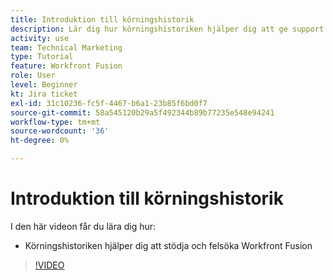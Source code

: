 ```yaml
---
title: Introduktion till körningshistorik
description: Lär dig hur körningshistoriken hjälper dig att ge support och felsöka i [!DNL Adobe Workfront Fusion].
activity: use
team: Technical Marketing
type: Tutorial
feature: Workfront Fusion
role: User
level: Beginner
kt: Jira ticket
exl-id: 31c10236-fc5f-4467-b6a1-23b85f6bd0f7
source-git-commit: 58a545120b29a5f492344b89b77235e548e94241
workflow-type: tm+mt
source-wordcount: '36'
ht-degree: 0%

---
```


# Introduktion till körningshistorik

I den här videon får du lära dig hur:

* Körningshistoriken hjälper dig att stödja och felsöka Workfront Fusion

>[!VIDEO](https://video.tv.adobe.com/v/335282/?quality=12)
